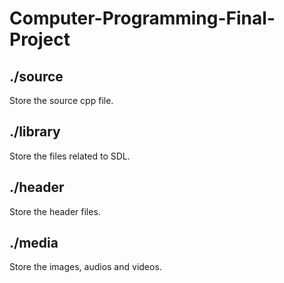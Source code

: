 # Computer-Programming-Final-Project
## ./source
Store the source cpp file.
## ./library
Store the files related to SDL.
## ./header
Store the header files.
## ./media
Store the images, audios and videos.
